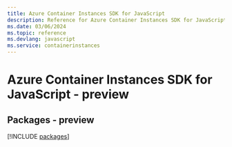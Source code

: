 ```yaml
---
title: Azure Container Instances SDK for JavaScript
description: Reference for Azure Container Instances SDK for JavaScript
ms.date: 03/06/2024
ms.topic: reference
ms.devlang: javascript
ms.service: containerinstances
---
```

# Azure Container Instances SDK for JavaScript - preview
## Packages - preview
[!INCLUDE [packages](container-instances-index.md)]